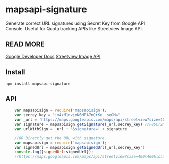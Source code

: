 mapsapi-signature
====================

Generate correct URL signatures using Secret Key from Google API Console.
Useful for Quota tracking APIs like Streetview Image API.

## READ MORE
[Google Developer Docs](https://developers.google.com/maps/documentation/streetview/get-api-key?hl=en_US)
[Streetview Image API](https://developers.google.com/maps/documentation/streetview/intro)

## Install
    npm install mapsapi-signature

## API
```javascript
    var mapsapisign = require('mapsapisign');
    var secrey_key = "jx4xM1nvjyK6MPA7nQrKe__seOM="
    var _url = 'https://maps.googleapis.com/maps/api/streetview?size=400x400&location=40.720032,-73.988354&fov=90&heading=235&pitch=10&key=YOUR_API_KEY';
	var signature = mapsapisign.getSignature(_url,secrey_key) //F86CrZMBDc_ARsm56Jv1c87z48M=
	var urlWithSign = _url + '&signature=' + signature

	//OR Directly get the URL with signature
    var mapsapisign = require('mapsapisign');
	var signedUrl = mapsapisign.getSignedUrl(_url,secrey_key')
	console.log({signedUrl:signedUrl});
	//https://maps.googleapis.com/maps/api/streetview?size=400x400&location=40.720032,-73.988354&fov=90&heading=235&pitch=10&key=YOUR_API_KEY&signature=F86CrZMBDc_ARsm56Jv1c87z48M=

